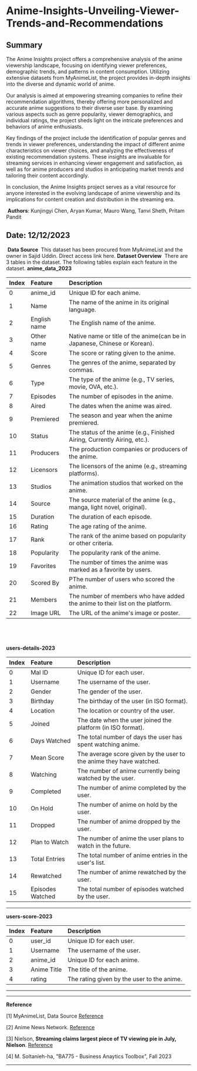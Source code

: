 # Anime-Insights-Unveiling-Viewer-Trends-and-Recommendations


## Summary ##
The Anime Insights project offers a comprehensive analysis of the anime viewership landscape, focusing on identifying viewer preferences, demographic trends, and patterns in content consumption. Utilizing extensive datasets from MyAnimeList, the project provides in-depth insights into the diverse and dynamic world of anime.

Our analysis is aimed at empowering streaming companies to refine their recommendation algorithms, thereby offering more personalized and accurate anime suggestions to their diverse user base. By examining various aspects such as genre popularity, viewer demographics, and individual ratings, the project sheds light on the intricate preferences and behaviors of anime enthusiasts.

Key findings of the project include the identification of popular genres and trends in viewer preferences, understanding the impact of different anime characteristics on viewer choices, and analyzing the effectiveness of existing recommendation systems. These insights are invaluable for streaming services in enhancing viewer engagement and satisfaction, as well as for anime producers and studios in anticipating market trends and tailoring their content accordingly.

In conclusion, the Anime Insights project serves as a vital resource for anyone interested in the evolving landscape of anime viewership and its implications for content creation and distribution in the streaming era.

​
**Authors**: Kunjingyi Chen, Aryan Kumar, Mauro Wang, Tanvi Sheth, Pritam Pandit

**Date**: 12/12/2023
---
​
**Data Source**
​
This dataset has been procured from MyAnimeList and the owner in Sajid Uddin. Direct access link here.
​
**Dataset Overview**
​
There are 3 tables in the dataset. The following tables explain each feature in the dataset.
​
**anime_data_2023**

|Index| Feature           | Description |
|:----------------| :---------------- | :--------|
|0| anime_id | Unique ID for each anime. |
|1| Name | The name of the anime in its original language. |
|2| English name | The English name of the anime. |
|3| Other name | Native name or title of the anime(can be in Japanese, Chinese or Korean). |
|4| Score | The score or rating given to the anime. |
|5| Genres | The genres of the anime, separated by commas. |
|6| Type | The type of the anime (e.g., TV series, movie, OVA, etc.). |
|7| Episodes | The number of episodes in the anime. |
|8|  Aired | The dates when the anime was aired. |
|9|  Premiered | The season and year when the anime premiered. |
|10| Status | The status of the anime (e.g., Finished Airing, Currently Airing, etc.). |
|11| Producers | The production companies or producers of the anime. |
|12| Licensors | The licensors of the anime (e.g., streaming platforms). |
|13| Studios | The animation studios that worked on the anime. |
|14| Source | The source material of the anime (e.g., manga, light novel, original). |
|15| Duration | The duration of each episode. |
|16| Rating | The age rating of the anime. |
|17| Rank | The rank of the anime based on popularity or other criteria. |
|18| Popularity | The popularity rank of the anime. |
|19| Favorites | The number of times the anime was marked as a favorite by users. |
|20| Scored By | PThe number of users who scored the anime. |
|21|  Members | The number of members who have added the anime to their list on the platform. |
|22|  Image URL | The URL of the anime's image or poster. |
​
---
**users-details-2023**

|Index| Feature           | Description |
|:----------------| :---------------- | :--------|
|0| Mal ID | Unique ID for each user. |
|1| Username | The username of the user. |
|2| Gender | The gender of the user. |
|3| Birthday | The birthday of the user (in ISO format). |
|4| Location | The location or country of the user. |
|5| Joined | The date when the user joined the platform (in ISO format). |
|6| Days Watched | The total number of days the user has spent watching anime. |
|7| Mean Score | The average score given by the user to the anime they have watched. |
|8| Watching | The number of anime currently being watched by the user. |
|9| Completed | The number of anime completed by the user. |
|10| On Hold | The number of anime on hold by the user. |
|11| Dropped | The number of anime dropped by the user. |
|12| Plan to Watch | The number of anime the user plans to watch in the future. |
|13| Total Entries | The total number of anime entries in the user's list. |
|14| Rewatched | The number of anime rewatched by the user. |
|15| Episodes Watched | The total number of episodes watched by the user. |
---
**users-score-2023**

|Index| Feature           | Description |
|:----------------| :---------------- | :--------|
|0| user_id | Unique ID for each user. |
|1| Username | The username of the user. |
|2| anime_id | Unique ID for each anime. |
|3| Anime Title | The title of the anime. |
|4| rating | The rating given by the user to the anime. |
---
---
​**Reference**

[1] MyAnimeList, Data Source [Reference](https://myanimelist.net/)

[2] Anime News Network. [Reference](https://www.animenewsnetwork.com/encyclopedia/people.php?id=150459)

[3] Nielson, **Streaming claims largest piece of TV viewing pie in July, Nielson**. [Reference](https://www.nielsen.com/insights/2022/streaming-claims-largest-piece-of-tv-viewing-pie-in-july/)

[4] M. Soltanieh-ha, "BA775 - Business Anaytics Toolbox", Fall 2023

---
